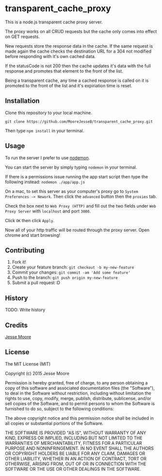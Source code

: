 # transparent_cache_proxy
This is a node.js transparent cache proxy server. 

The proxy works on all CRUD requests but the cache only comes into effect on GET requests.

New requests store the response data in the cache. If the same request is made again the cache checks the destination URL for a 304 not modified before responding with it's own cached data. 

If the statusCode is not 200 then the cache updates it's data with the full response and promotes that element to the front of the list. 

Being a transparent cache, any time a cached response is called on it is promoted to the front of the list and it's expiriation time is reset.


## Installation

Clone this repository to your local machine. 

`git clone https://github.com/MooreJesseB/transparent_cache_proxy.git`

Then type `npm install` in your terminal.

## Usage

To run the server I prefer to use [nodemon](https://github.com/remy/nodemon). 

You can start the server by simply typing `nodemon` in your terminal.

If there is a permissions issue running the app start script then type the following instead: `nodemon ./app/app.js`

On a mac, to set this server as your computer's proxy go to `System Preferences -> Nework`. Then click the `advanced` button then the `proxies` tab.

Check the box next to `Web Proxy (HTTP)` and fill out the two fields under `Web Proxy Server` with `localhost` and port `3000`.

Click `OK` then click `Apply`.

Now all of your http traffic will be routed through the proxy server. Open chrome and start browsing!

## Contributing

1. Fork it!
2. Create your feature branch: `git checkout -b my-new-feature`
3. Commit your changes: `git commit -am 'Add some feature'`
4. Push to the branch: `git push origin my-new-feature`
5. Submit a pull request :D

## History

TODO: Write history

## Credits

[Jesse Moore](https://github.com/MooreJesseB)

## License

The MIT License (MIT)

Copyright (c) 2015 Jesse Moore

Permission is hereby granted, free of charge, to any person obtaining a copy
of this software and associated documentation files (the "Software"), to deal
in the Software without restriction, including without limitation the rights
to use, copy, modify, merge, publish, distribute, sublicense, and/or sell
copies of the Software, and to permit persons to whom the Software is
furnished to do so, subject to the following conditions:

The above copyright notice and this permission notice shall be included in all
copies or substantial portions of the Software.

THE SOFTWARE IS PROVIDED "AS IS", WITHOUT WARRANTY OF ANY KIND, EXPRESS OR
IMPLIED, INCLUDING BUT NOT LIMITED TO THE WARRANTIES OF MERCHANTABILITY,
FITNESS FOR A PARTICULAR PURPOSE AND NONINFRINGEMENT. IN NO EVENT SHALL THE
AUTHORS OR COPYRIGHT HOLDERS BE LIABLE FOR ANY CLAIM, DAMAGES OR OTHER
LIABILITY, WHETHER IN AN ACTION OF CONTRACT, TORT OR OTHERWISE, ARISING FROM,
OUT OF OR IN CONNECTION WITH THE SOFTWARE OR THE USE OR OTHER DEALINGS IN THE
SOFTWARE.
